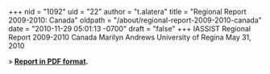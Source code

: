 +++
nid = "1092"
uid = "22"
author = "t.alatera"
title = "Regional Report 2009-2010: Canada"
oldpath = "/about/regional-report-2009-2010-canada"
date = "2010-11-29 05:01:13 -0700"
draft = "false"
+++
IASSIST Regional Report 2009-2010
Canada
Marilyn Andrews
University of Regina
May 31, 2010

» **[Report in PDF format](/file/about/iassist_canadian_regional_report_2009-2010.pdf).**
